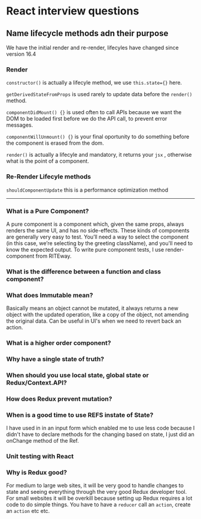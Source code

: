 # React interview questions

## Name lifecycle methods adn their purpose

We have the initial render and re-render, lifecyles have changed since version 16.4

### Render

`constructor()` is actually a lifecyle method, we use `this.state={}` here.

`getDerivedStateFromProps` is used rarely to update data before the `render()` method.

`componentDidMount() {}` is used often to call APIs because we want the DOM to be loaded first before we do the API call, to prevent error messages.

`componentWillUnmount() {}` is your final oportunity to do something before the component is erased from the dom.

`render()` is actually a lifecyle and mandatory, it returns your `jsx` , otherwise what is the point of a component.

### Re-Render Lifecyle methods

`shouldComponentUpdate` this is a performance optimization method

---

### What is a Pure Component?

A pure component is a component which, given the same props, always renders the same UI, and has no side-effects. These kinds of components are generally very easy to test. You’ll need a way to select the component (in this case, we’re selecting by the greeting className), and you'll need to know the expected output. To write pure component tests, I use render-component from RITEway.

### What is the difference between a function and class component?

### What does Immutable mean?

Basically means an object cannot be mutated, it always returns a new object with the updated operation, like a copy of the object, not amending the original data. Can be useful in UI's when we need to revert back an action.

### What is a higher order component?

### Why have a single state of truth?

### When should you use local state, global state or Redux/Context.API?

### How does Redux prevent mutation?

### When is a good time to use REFS instate of State?

I have used in in an input form which enabled me to use less code because I didn't have to declare methods for the changing based on state, I just did an onChange method of the Ref.

### Unit testing with React

### Why is Redux good?

For medium to large web sites, it will be very good to handle changes to state and seeing everything through the very good Redux developer tool. For small websites it will be overkill because setting up Redux requires a lot code to do simple things. You have to have a `reducer` call an `action`, create an `action` etc etc.

